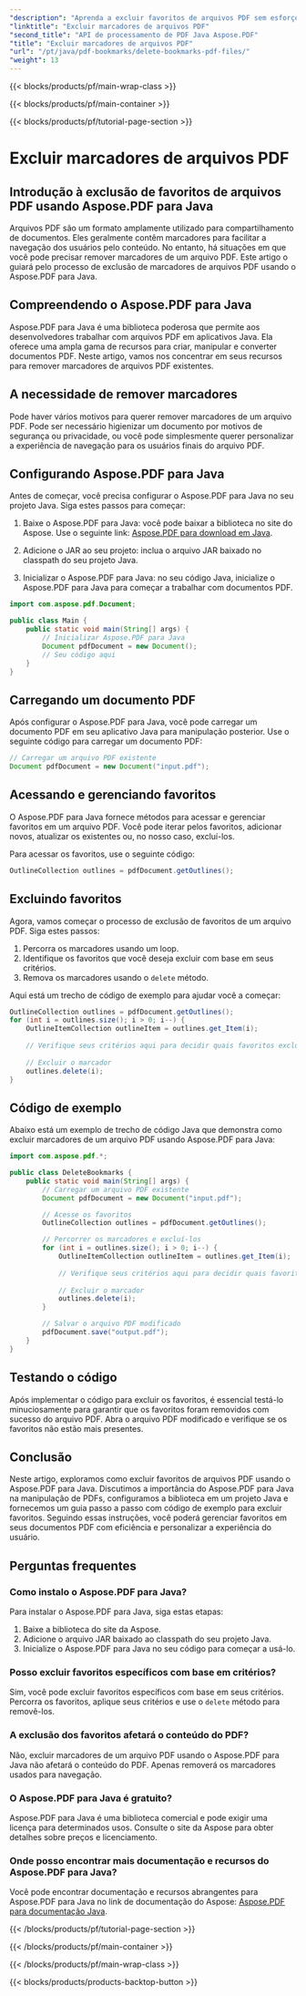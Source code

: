 ```yaml
---
"description": "Aprenda a excluir favoritos de arquivos PDF sem esforço usando o Aspose.PDF para Java. Nosso guia passo a passo e código de exemplo simplificam o processo."
"linktitle": "Excluir marcadores de arquivos PDF"
"second_title": "API de processamento de PDF Java Aspose.PDF"
"title": "Excluir marcadores de arquivos PDF"
"url": "/pt/java/pdf-bookmarks/delete-bookmarks-pdf-files/"
"weight": 13
---
```


{{< blocks/products/pf/main-wrap-class >}}

{{< blocks/products/pf/main-container >}}

{{< blocks/products/pf/tutorial-page-section >}}

# Excluir marcadores de arquivos PDF


## Introdução à exclusão de favoritos de arquivos PDF usando Aspose.PDF para Java

Arquivos PDF são um formato amplamente utilizado para compartilhamento de documentos. Eles geralmente contêm marcadores para facilitar a navegação dos usuários pelo conteúdo. No entanto, há situações em que você pode precisar remover marcadores de um arquivo PDF. Este artigo o guiará pelo processo de exclusão de marcadores de arquivos PDF usando o Aspose.PDF para Java.

## Compreendendo o Aspose.PDF para Java

Aspose.PDF para Java é uma biblioteca poderosa que permite aos desenvolvedores trabalhar com arquivos PDF em aplicativos Java. Ela oferece uma ampla gama de recursos para criar, manipular e converter documentos PDF. Neste artigo, vamos nos concentrar em seus recursos para remover marcadores de arquivos PDF existentes.

## A necessidade de remover marcadores

Pode haver vários motivos para querer remover marcadores de um arquivo PDF. Pode ser necessário higienizar um documento por motivos de segurança ou privacidade, ou você pode simplesmente querer personalizar a experiência de navegação para os usuários finais do arquivo PDF.

## Configurando Aspose.PDF para Java

Antes de começar, você precisa configurar o Aspose.PDF para Java no seu projeto Java. Siga estes passos para começar:

1. Baixe o Aspose.PDF para Java: você pode baixar a biblioteca no site do Aspose. Use o seguinte link: [Aspose.PDF para download em Java](https://releases.aspose.com/pdf/java/).

2. Adicione o JAR ao seu projeto: inclua o arquivo JAR baixado no classpath do seu projeto Java.

3. Inicializar o Aspose.PDF para Java: no seu código Java, inicialize o Aspose.PDF para Java para começar a trabalhar com documentos PDF.

```java
import com.aspose.pdf.Document;

public class Main {
    public static void main(String[] args) {
        // Inicializar Aspose.PDF para Java
        Document pdfDocument = new Document();
        // Seu código aqui
    }
}
```

## Carregando um documento PDF

Após configurar o Aspose.PDF para Java, você pode carregar um documento PDF em seu aplicativo Java para manipulação posterior. Use o seguinte código para carregar um documento PDF:

```java
// Carregar um arquivo PDF existente
Document pdfDocument = new Document("input.pdf");
```

## Acessando e gerenciando favoritos

O Aspose.PDF para Java fornece métodos para acessar e gerenciar favoritos em um arquivo PDF. Você pode iterar pelos favoritos, adicionar novos, atualizar os existentes ou, no nosso caso, excluí-los.

Para acessar os favoritos, use o seguinte código:

```java
OutlineCollection outlines = pdfDocument.getOutlines();
```

## Excluindo favoritos

Agora, vamos começar o processo de exclusão de favoritos de um arquivo PDF. Siga estes passos:

1. Percorra os marcadores usando um loop.
2. Identifique os favoritos que você deseja excluir com base em seus critérios.
3. Remova os marcadores usando o `delete` método.

Aqui está um trecho de código de exemplo para ajudar você a começar:

```java
OutlineCollection outlines = pdfDocument.getOutlines();
for (int i = outlines.size(); i > 0; i--) {
    OutlineItemCollection outlineItem = outlines.get_Item(i);
    
    // Verifique seus critérios aqui para decidir quais favoritos excluir
    
    // Excluir o marcador
    outlines.delete(i);
}
```

## Código de exemplo

Abaixo está um exemplo de trecho de código Java que demonstra como excluir marcadores de um arquivo PDF usando Aspose.PDF para Java:

```java
import com.aspose.pdf.*;

public class DeleteBookmarks {
    public static void main(String[] args) {
        // Carregar um arquivo PDF existente
        Document pdfDocument = new Document("input.pdf");

        // Acesse os favoritos
        OutlineCollection outlines = pdfDocument.getOutlines();

        // Percorrer os marcadores e excluí-los
        for (int i = outlines.size(); i > 0; i--) {
            OutlineItemCollection outlineItem = outlines.get_Item(i);
            
            // Verifique seus critérios aqui para decidir quais favoritos excluir
            
            // Excluir o marcador
            outlines.delete(i);
        }

        // Salvar o arquivo PDF modificado
        pdfDocument.save("output.pdf");
    }
}
```

## Testando o código

Após implementar o código para excluir os favoritos, é essencial testá-lo minuciosamente para garantir que os favoritos foram removidos com sucesso do arquivo PDF. Abra o arquivo PDF modificado e verifique se os favoritos não estão mais presentes.

## Conclusão

Neste artigo, exploramos como excluir favoritos de arquivos PDF usando o Aspose.PDF para Java. Discutimos a importância do Aspose.PDF para Java na manipulação de PDFs, configuramos a biblioteca em um projeto Java e fornecemos um guia passo a passo com código de exemplo para excluir favoritos. Seguindo essas instruções, você poderá gerenciar favoritos em seus documentos PDF com eficiência e personalizar a experiência do usuário.

## Perguntas frequentes

### Como instalo o Aspose.PDF para Java?

Para instalar o Aspose.PDF para Java, siga estas etapas:
1. Baixe a biblioteca do site da Aspose.
2. Adicione o arquivo JAR baixado ao classpath do seu projeto Java.
3. Inicialize o Aspose.PDF para Java no seu código para começar a usá-lo.

### Posso excluir favoritos específicos com base em critérios?

Sim, você pode excluir favoritos específicos com base em seus critérios. Percorra os favoritos, aplique seus critérios e use o `delete` método para removê-los.

### A exclusão dos favoritos afetará o conteúdo do PDF?

Não, excluir marcadores de um arquivo PDF usando o Aspose.PDF para Java não afetará o conteúdo do PDF. Apenas removerá os marcadores usados para navegação.

### O Aspose.PDF para Java é gratuito?

Aspose.PDF para Java é uma biblioteca comercial e pode exigir uma licença para determinados usos. Consulte o site da Aspose para obter detalhes sobre preços e licenciamento.

### Onde posso encontrar mais documentação e recursos do Aspose.PDF para Java?

Você pode encontrar documentação e recursos abrangentes para Aspose.PDF para Java no link de documentação do Aspose: [Aspose.PDF para documentação Java](https://reference.aspose.com/pdf/java/).

{{< /blocks/products/pf/tutorial-page-section >}}

{{< /blocks/products/pf/main-container >}}

{{< /blocks/products/pf/main-wrap-class >}}

{{< blocks/products/products-backtop-button >}}